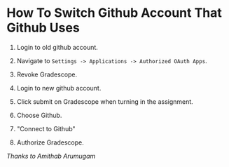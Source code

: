 # How To Switch Github Account That Github Uses


1. Login to old github account.

2. Navigate to `Settings -> Applications -> Authorized OAuth Apps`.

3. Revoke Gradescope.

4. Login to new github account.

5. Click submit on Gradescope when turning in the assignment.

6. Choose Github.

7. "Connect to Github"

8. Authorize Gradescope.

*Thanks to Amithab Arumugam*
